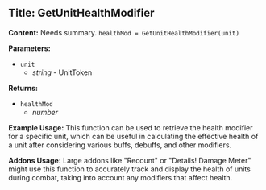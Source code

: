 ## Title: GetUnitHealthModifier

**Content:**
Needs summary.
`healthMod = GetUnitHealthModifier(unit)`

**Parameters:**
- `unit`
  - *string* - UnitToken

**Returns:**
- `healthMod`
  - *number*

**Example Usage:**
This function can be used to retrieve the health modifier for a specific unit, which can be useful in calculating the effective health of a unit after considering various buffs, debuffs, and other modifiers.

**Addons Usage:**
Large addons like "Recount" or "Details! Damage Meter" might use this function to accurately track and display the health of units during combat, taking into account any modifiers that affect health.